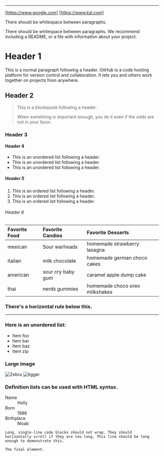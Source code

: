 ---


[https://www.google.com]
[https://www.ksl.com]

There should be whitespace between paragraphs.

There should be whitespace between paragraphs. We recommend including a README, or a file with information about your project.

# Header 1

This is a normal paragraph following a header. GitHub is a code hosting platform for version control and collaboration. It lets you and others work together on projects from anywhere.

## Header 2

> This is a blockquote following a header.
>
> When something is important enough, you do it even if the odds are not in your favor.

### Header 3

#### Header 4

*   This is an unordered list following a header.
*   This is an unordered list following a header.
*   This is an unordered list following a header.

##### Header 5

1.  This is an ordered list following a header.
2.  This is an ordered list following a header.
3.  This is an ordered list following a header.

###### Header 6

| Favorite Food   | Favorite Candies         | Favorite Desserts            |
|:----------------|:-------------------------|:-----------------------------|
| mexican         | Sour warheads            |homemade strawberry lasagna   |  
| italian         | milk chocolate           |homemade german choco cakes   |
| american        | sour cry baby gum        |caramel apple dump cake       |
| thai            | nerds gummies            |homemade choco oreo milkshakes|

### There's a horizontal rule below this.

* * *

### Here is an unordered list:

*   Item foo
*   Item bar
*   Item baz
*   Item zip

### Large image

![Zebra](images/zebra.jpg)
![tigger](images/tigger.jpg)

### Definition lists can be used with HTML syntax.

<dl>
<dt>Name</dt>
<dd>Holly</dd>
<dt>Born</dt>
<dd>1986</dd>
<dt>Birthplace</dt>
<dd>Moab</dd>
</dl>

```
Long, single-line code blocks should not wrap. They should horizontally scroll if they are too long. This line should be long enough to demonstrate this.
```

```
The final element.
```

